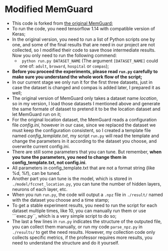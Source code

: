 # Modified MemGuard

- This code is forked from [the original MemGuard](https://github.com/jjy1994/MemGuard);
- To run the code, you need tensorflow 1.14 with compatible version of Keras;
- In the original version, you need to run a list of Python scripts one by one, and some of the final results that are need in our project are not collected, so I modified their code to save those intermediate results. Now you only need to run the following commend:
	- ``` python run.py DATASET_NAME``` (The argument ```[DATASET_NAME]``` could one of: ```adult```, ```broward```, ```hospital``` or ```compas```);
- **Before you proceed the experiments, please read ```run.py``` carefully to make sure you understand the whole work flow of the script;**
- In our current stage we only run it for the first three datasets, just in case the dataset is changed and compas is added later, I prepared it as well;
- The original version of MemGuard only takes a dataset name *location*, so in my version, I load those datasets I mentioned above and generate the same formate of dataset to pretend it to be the location dataset and let MemGuard run on it;
- For the original location dataset, the MemGuard reads a configuration file *config.ini*, however in our case, since we replaced the dataset we must keep the configuration consistent, so I created a template file named *config_template.txt*, my script ```run.py``` will read the template and change the parameters in it according to the dataset you choose, and overwrite current config.ini. 
- There are still some parameters that you can tune. But remember, **when you tune the parameters, you need to change them in config_template.txt, not config.ini**. 
- All parameters in config_template.txt that are not a format string (like %d, %f), can be tuned.
- Another part you can tune is the model, which is stored in ```./model/fccnet_location.py```, you can tune the number of hidden layers, neurons of each layer, etc.
- When you run ```run.py```, the code will output a ```.npz``` file in ```./result/``` named with the dataset you choose and a time stamp;
- To get a stable experiment results, you need to run the script for each dataset multiple times, like 10, you can manually run them or use ```exec.py``, which is a very simple script to do so;
- The last a few lines in ```run.py``` indicates the structure of the outputed file, you can collect them manually, or run my code ```parse_npz.py``` in ```./results/``` to get the need results. However, my collection code only collects specific metrics, if the professor requires more results, you need to understand the structure and do it yourself.